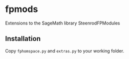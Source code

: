 # fpmods
Extensions to the SageMath library SteenrodFPModules

## Installation
Copy ``fphomspace.py`` and ``extras.py`` to your working folder.
